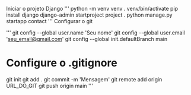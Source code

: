 Iniciar o projeto Django
'''
python -m venv venv
. venv/bin/activate
pip install django
django-admin startproject project .
python manage.py startapp contact
'''
Configurar o git

'''
git config --global user.name 'Seu nome'
git config --global user.email 'seu_email@gmail.com'
git config --global init.defaultBranch main
# Configure o .gitignore
git init
git add .
git commit -m 'Mensagem'
git remote add origin URL_DO_GIT
git push origin main
'''